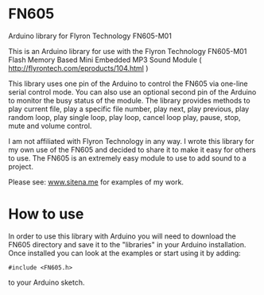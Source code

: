 # FN605

Arduino library for Flyron Technology FN605-M01

This is an Arduino library for use with the Flyron Technology FN605-M01 Flash Memory Based Mini Embedded MP3 Sound Module ( http://flyrontech.com/eproducts/104.html )

This library uses one pin of the Arduino to control the FN605 via one-line serial control mode. You can also use an optional second pin of the Arduino to monitor the busy status of the module. The library provides methods to play current file, play a specific file number, play next, play previous, play random loop, play single loop, play loop, cancel loop play, pause, stop, mute and volume control.

I am not affiliated with Flyron Technology in any way. I wrote this library for my own use of the FN605 and decided to share it to make it easy for others to use. The FN605 is an extremely easy module to use to add sound to a project.

Please see: <a href="http://www.sitena.me/">www.sitena.me</a> for examples of my work.

# How to use

In order to use this library with Arduino you will need to download the FN605 directory and save it to the "libraries" in your Arduino installation. Once installed you can look at the examples or start using it by adding:

```#include <FN605.h>```

to your Arduino sketch.

